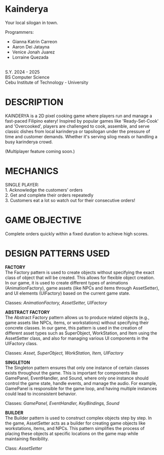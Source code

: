 # Kainderya
Your local silogan in town.

Programmers:
- Gianna Katrin Carreon
- Aaron Dei Jatayna
- Venice Jonah Juarez
- Lorraine Quezada

<br>S.Y. 2024 - 2025
<br>BS Computer Science
<br>Cebu Institute of Technology - University


# DESCRIPTION
KAINDERYA is a 2D pixel cooking game where players run and manage a fast-paced Filipino eatery! Inspired by popular games like 'Ready-Set-Cook' and 'Overcooked', players are challenged to cook, assemble, and serve classic dishes from local karinderya or tapsilogan under the pressure of time and customer demands. Whether it's serving silog meals or handling a busy karinderya crowd. 

(Multiplayer feature coming soon.)

# MECHANICS
SINGLE PLAYER:
     <br> 1. Acknowledge the customers' orders
     <br> 2. Get and complete their orders repeatedly
     <br> 3. Customers eat a lot so watch out for their consecutive orders!

# GAME OBJECTIVE
Complete orders quickly within a fixed duration to achieve high scores.

# DESIGN PATTERNS USED

**FACTORY**<br>
The Factory pattern is used to create objects without specifying the exact class of object that will be created. This allows for flexible object creation. In our game, it is used to create different types of animations (AnimationFactory), game assets (like NPCs and items through AssetSetter), and UI elements (UIFactory) based on the current game state.

Classes: *AnimationFactory, AssetSetter, UIFactory*

**ABSTRACT FACTORY** <br>
The Abstract Factory pattern allows us to produce related objects (e.g., game assets like NPCs, items, or workstations) without specifying their concrete classes. In our game, this pattern is used in the creation of different asset types such as SuperObject, WorkStation, and Item using the AssetSetter class, and also for managing various UI components in the UIFactory class.

Classes: *Asset, SuperObject, WorkStation, Item, UIFactory*

**SINGLETON** <br>
The Singleton pattern ensures that only one instance of certain classes exists throughout the game. This is important for components like GamePanel, EventHandler, and Sound, where only one instance should control the game state, handle events, and manage the audio. For example, GamePanel is responsible for the game loop, and having multiple instances could lead to inconsistent behavior.

Classes: *GamePanel, EventHandler, KeyBindings, Sound*

**BUILDER**<br>
The Builder pattern is used to construct complex objects step by step. In the game, AssetSetter acts as a builder for creating game objects like workstations, items, and NPCs. This pattern simplifies the process of placing these objects at specific locations on the game map while maintaining flexibility.

Class: *AssetSetter*
